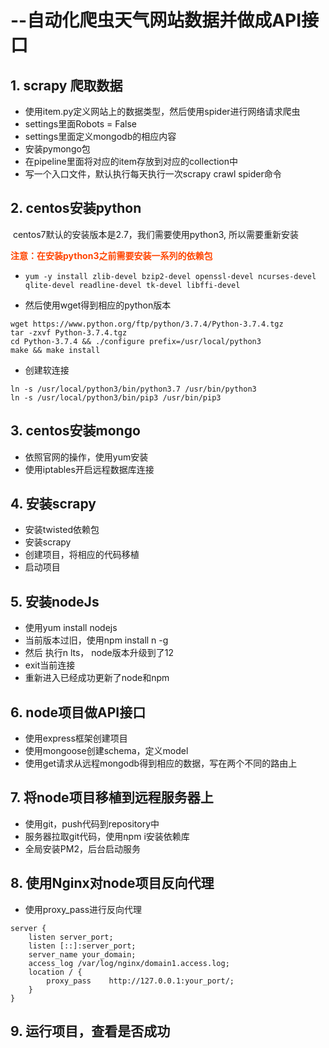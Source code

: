 # --自动化爬虫天气网站数据并做成API接口

## 1. scrapy 爬取数据

- 使用item.py定义网站上的数据类型，然后使用spider进行网络请求爬虫
- settings里面Robots = False
- settings里面定义mongodb的相应内容
- 安装pymongo包
- 在pipeline里面将对应的item存放到对应的collection中
- 写一个入口文件，默认执行每天执行一次scrapy crawl spider命令

## 2. centos安装python

​	centos7默认的安装版本是2.7，我们需要使用python3, 所以需要重新安装

<p style="color: #f40"><b>注意：在安装python3之前需要安装一系列的依赖包</b></p>

- ```shell
  yum -y install zlib-devel bzip2-devel openssl-devel ncurses-devel qlite-devel readline-devel tk-devel libffi-devel
  ```

- 然后使用wget得到相应的python版本

  

```shell
wget https://www.python.org/ftp/python/3.7.4/Python-3.7.4.tgz
tar -zxvf Python-3.7.4.tgz
cd Python-3.7.4 && ./configure prefix=/usr/local/python3
make && make install
```

- 创建软连接

```shell
ln -s /usr/local/python3/bin/python3.7 /usr/bin/python3
ln -s /usr/local/python3/bin/pip3 /usr/bin/pip3
```

## 3. centos安装mongo

- 依照官网的操作，使用yum安装
- 使用iptables开启远程数据库连接

## 4.  安装scrapy

- 安装twisted依赖包
- 安装scrapy
- 创建项目，将相应的代码移植
- 启动项目

## 5. 安装nodeJs

- 使用yum install nodejs
- 当前版本过旧，使用npm install n -g
- 然后 执行n lts， node版本升级到了12
- exit当前连接
- 重新进入已经成功更新了node和npm

## 6. node项目做API接口

- 使用express框架创建项目
- 使用mongoose创建schema，定义model
- 使用get请求从远程mongodb得到相应的数据，写在两个不同的路由上

## 7. 将node项目移植到远程服务器上

- 使用git，push代码到repository中
- 服务器拉取git代码，使用npm i安装依赖库
- 全局安装PM2，后台启动服务

## 8. 使用Nginx对node项目反向代理

- 使用proxy_pass进行反向代理

```nginx
server {
    listen server_port;
    listen [::]:server_port;
    server_name your_domain;
    access_log /var/log/nginx/domain1.access.log;
    location / {
        proxy_pass    http://127.0.0.1:your_port/;
    }
}
```

## 9. 运行项目，查看是否成功
